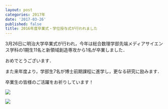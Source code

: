 ```yaml
---
layout: post
categories: 2017年
date: '2017-03-26'
published: false
title: 2016年度卒業式・学位授与式が行われました
---
```

3月26日に明治大学卒業式が行われ，今年は総合数理学部先端メディアサイエンス学科の1期生11名と新領域創造専攻から1名が卒業しました．

おめでとうございます．

また来年度より，学部生7名が博士前期課程に進学し，更なる研究に励みます．

卒業生の皆様のご活躍をお祈りしています！

![](https://lh3.googleusercontent.com/-EG735juMQLlIE9-mnzcWqArpY-anMGGv5SQyAPCzOGqJYzWR3H-oX4okQntiIVsnFGBj4ukPZT0aH6EjKJOSb-eSxYOtEuKncss6u3JkCUeDtVNCYWc63JU5kzIqUD9dUirkbKYeNH305qvT1h4j3IvX5qQ-GUlEHSXc4r60jnOYKmhGuxdQ1RKUBtMDPrrFo7kPPDjHCVhqN3uEcCd5nyTGVX8KDUkCSrsrOGp6yR1btfJdm3Gsa6GE7zPrq3t7oZxhy0lAjvYi8BCv6E4rq_kgPJRwja2py4FT3Hn125Q9TSmyDiw0CWHkB2Kg5UVYFt8StgQAC7WTeC36_nlL2CLKD07yJtibdrv5oZN7Wx9-p-268OV1XZUaENM8ZXsc9KsQLbjgMcRrvQQzmpzmSSKgVRQ250jfu76AdhdcCRRLYF2-dX4uVb_lRd39BTXW5cWfKSEdWKCX2jdd3SMB-afVybTq8ljnUHDzvyJqNL2-MLdeg-Igpfl2SANVuehSo-rw2zyUBLVhGGuFkJoxIHXSQ1bURR7h-85z1vmAX0zJr0iP8ZfhRp3oWeHIaNRoKho4BHF8mSGgaSm9be0uqvkpzrKCNPEZKwBDxttP5iLGIxx158nxn6SmOeeTJSL1iqpPsggCQpdHIlgWBj2eriOCbIdmZJufTDov_UHOA=w500)

![](https://lh3.googleusercontent.com/s6weFJsUOXFa580eKFkkOWkQOYQ0_NkgMsbXQVnYOhiWmeZIg6RDY_KKSHT_ZlnPni-1kUSt30ry0s8e1m6rTYCe3WrE9xp_NTvFjdG3XR3W5lRLOLg32GfdaAl4dZ5oZ1hceTApyPxjx9P2XmsROAoOF-wXstIBS0dFB80BFC-ThcZsOtjzLJrCD7xTiAB8V72RJnIHcZIAwlOi1jD2Ro6Y578vuJFORwm-3YfjiuTtmcMjaTKeGw_OpaqG5V-244hinC824gZdu6SU4IAAGpQ1PBShKe1pZ3Byi7Q0OS3X1vkzFVBte2CgEmdoal2646hC0fv-mgheP0I2d8dqyxgMc3qfpLWz8hK7XQ0bXwDCFBxEjVK0YfpmJCOdDRhHjjTKnKkbEyxMAlgVjZA3EFypF1Y5Su_2MeA7iy0i4R8swCSA-csGMV2TAnz3f27Y1pnJaY3gs_M7CJJycFjw0c1CwvlHDElovvzYAUNMNRf3LY9Juzn1bIksK_xy2sOFNvr0sPK9GwCk9ZNV36igyaT3_IPHprQd1Y0WNt-kpD910_gT2NxdhB6A67sG5xE8AgYxx1incPS8z5qo_EeG0EhxzUF5vI2wXTeap5JwzK4i9MuBVMar7uaGTUrOj_PX56mmYW3tJq-TqHgDfGASXBNO7tFXXH232xYwXNo8Kw=w500)